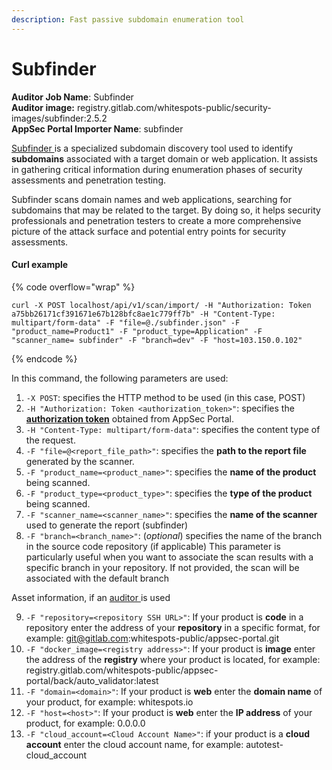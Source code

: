 ```yaml
---
description: Fast passive subdomain enumeration tool
---
```


# Subfinder

**Auditor Job Name**: Subfinder\
**Auditor image:** registry.gitlab.com/whitespots-public/security-images/subfinder:2.5.2\
**AppSec Portal Importer Name**: subfinder

[Subfinder ](https://github.com/projectdiscovery/subfinder)is a specialized subdomain discovery tool used to identify **subdomains** associated with a target domain or web application. It assists in gathering critical information during enumeration phases of security assessments and penetration testing.

Subfinder scans domain names and web applications, searching for subdomains that may be related to the target. By doing so, it helps security professionals and penetration testers to create a more comprehensive picture of the attack surface and potential entry points for security assessments.

#### Curl example

{% code overflow="wrap" %}
```
curl -X POST localhost/api/v1/scan/import/ -H "Authorization: Token a75bb26171cf391671e67b128bfc8ae1c779ff7b" -H "Content-Type: multipart/form-data" -F "file=@./subfinder.json" -F "product_name=Product1" -F "product_type=Application" -F "scanner_name= subfinder" -F "branch=dev" -F "host=103.150.0.102"
```
{% endcode %}

In this command, the following parameters are used:

1. `-X POST`: specifies the HTTP method to be used (in this case, POST)
2. `-H "Authorization: Token <authorization_token>"`: specifies the [**authorization token**](../../importing-reports-from-scanners-to-appsec-portal/#authorization-token) obtained from AppSec Portal.
3. `-H "Content-Type: multipart/form-data"`: specifies the content type of the request.
4. `-F "file=@<report_file_path>"`: specifies the **path to the report file** generated by the scanner.
5. `-F "product_name=<product_name>"`: specifies the **name of the product** being scanned.
6. `-F "product_type=<product_type>"`: specifies the **type of the product** being scanned.
7. `-F "scanner_name=<scanner_name>"`: specifies the **name of the scanner** used to generate the report (subfinder)
8. `-F "branch=<branch_name>"`: (_optional_) specifies the name of the branch in the source code repository (if applicable) This parameter is particularly useful when you want to associate the scan results with a specific branch in your repository. If not provided, the scan will be associated with the default branch

Asset information, if an [auditor ](broken-reference)is used

9. `-F "repository=<repository SSH URL>"`: If your product is **code** in a repository enter the address of your **repository** in a specific format, for example: git@gitlab.com:whitespots-public/appsec-portal.git
10. &#x20;`-F "docker_image=<registry address>"`: If your product is **image** enter the address of the **registry** where your product is located, for example: registry.gitlab.com/whitespots-public/appsec-portal/back/auto\_validator:latest
11. `-F "domain=<domain>"`: If your product is **web** enter the **domain name** of your product, for example: whitespots.io
12. `-F "host=<host>"`: If your product is **web** enter the **IP address** of your product, for example: 0.0.0.0
13. `-F "cloud_account=<Cloud Account Name>"`: if your product is a **cloud account** enter the cloud account name, for example: autotest-cloud\_account
